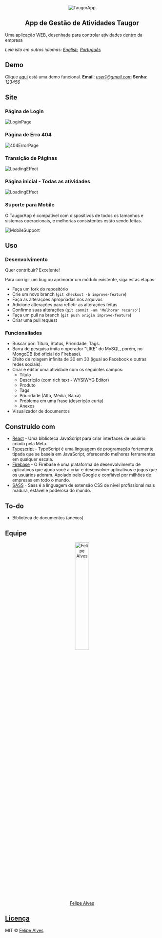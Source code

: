 <div align="center">
    <img 
        src="src/media/blue-taugor-logo.png"
        alt="TaugorApp"
    />
    <h2>App de Gestão de Atividades Taugor</h2>
</div>
<p>
    Uma aplicação WEB, desenhada para controlar atividades dentro da empresa
</p>

<p>
    <i>Leia isto em outros idiomas: <a href="README.md">English</a>, <a href="README.pt.md">Português</a></i>
</p>

## Demo
Clique [aqui](https://felipe1234-dev.github.io/taugor-app/#/login) está uma demo funcional.
<b>Email</b>: <i>user1@gmail.com</i>
<b>Senha</b>: <i>123456</i>


## Site

### Página de Login

![LoginPage](src/media/login-page-screenshot.png)

### Página de Erro 404

![404ErrorPage](src/media/404-error-page-screenshot.png)

### Transição de Páginas

![LoadingEffect](src/media/loading-effect.png)

### Página inicial - Todas as atividades

![LoadingEffect](src/media/start-page-screenshot.png)

### Suporte para Mobile

O TaugorApp é compatível com dispositivos de todos os tamanhos e sistemas operacionais, e melhorias consistentes estão sendo feitas.

![MobileSupport](src/media/start-page-mobile-screenshot.png)

## Uso

### Desenvolvimento
Quer contribuir? Excelente!

Para corrigir um bug ou aprimorar um módulo existente, siga estas etapas:

- Faça um fork do repositório
- Crie um novo branch (`git checkout -b improve-feature`)
- Faça as alterações apropriadas nos arquivos
- Adicione alterações para refletir as alterações feitas
- Confirme suas alterações (`git commit -am 'Melhorar recurso'`)
- Faça um pull na branch (`git push origin improve-feature`)
- Criar uma pull request

### Funcionaliades

* Buscar por: Título, Status, Prioridade, Tags.
* Barra de pesquisa imita o operador "LIKE" do MySQL, porém, no MongoDB (bd oficial do Firebase).
* Efeito de rolagem infinita de 30 em 30 (igual ao Facebook e outras redes sociais).
* Criar e editar uma atividade com os seguintes campos: 
    * Título 
    * Descrição (com rich text - WYSIWYG Editor)
    * Produto 
    * Tags 
    * Prioridade (Alta, Média, Baixa) 
    * Problema em uma frase (descrição curta)
    * Anexos
* Visualizador de documentos


## Construído com

- [React](https://pt-br.reactjs.org/) - Uma biblioteca JavaScript para criar interfaces de usuário criada pela Meta.
- [Typescript](https://www.typescriptlang.org/pt/) - TypeScript é uma linguagem de programação fortemente tipada que se baseia em JavaScript, oferecendo melhores ferramentas em qualquer escala.
- [Firebase](https://firebase.google.com/) - O Firebase é uma plataforma de desenvolvimento de aplicativos que ajuda você a criar e desenvolver aplicativos e jogos que os usuários adoram. Apoiado pelo Google e confiável por milhões de empresas em todo o mundo.
- [SASS](https://sass-lang.com/) - Sass é a linguagem de extensão CSS de nível profissional mais madura, estável e poderosa do mundo.


## To-do
- Biblioteca de documentos (anexos)

## Equipe

<div align="center">
    <a href="https://github.com/felipe1234-dev">
        <img 
            src="src/media/creator-photo.jpg"
            alt="Felipe Alves"
            width="30%"
        /> 
        <br/>
        Felipe Alves
    </a>
</div>

## [Licença](LICENSE.md)

MIT © [Felipe Alves](https://github.com/felipe1234-dev)